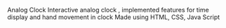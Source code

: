 Analog Clock 
Interactive analog clock , implemented features for time display and hand movement in clock 
Made using HTML, CSS, Java Script

